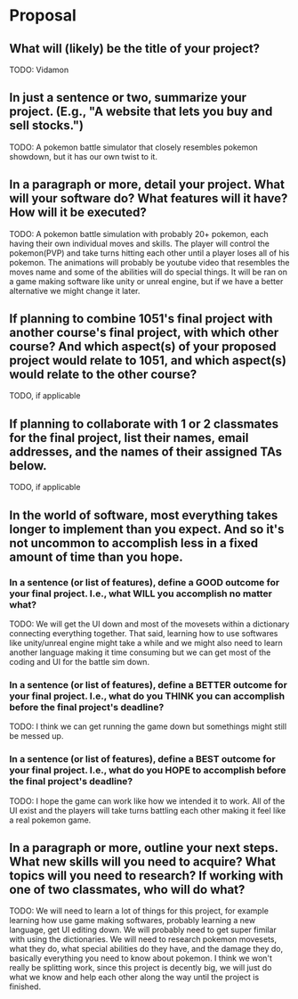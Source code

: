 # Proposal

## What will (likely) be the title of your project?

TODO: Vidamon

## In just a sentence or two, summarize your project. (E.g., "A website that lets you buy and sell stocks.")

TODO: A pokemon battle simulator that closely resembles pokemon showdown, but it has our own twist to it.

## In a paragraph or more, detail your project. What will your software do? What features will it have? How will it be executed?

TODO: A pokemon battle simulation with probably 20+ pokemon, each having their own individual moves and skills. The player will control the pokemon(PVP) and take turns hitting each other until a player loses all of his pokemon. The animations will probably be youtube video that resembles the moves name and some of the abilities will do special things. It will be ran on a game making software like unity or unreal engine, but if we have a better alternative we might change it later.

## If planning to combine 1051's final project with another course's final project, with which other course? And which aspect(s) of your proposed project would relate to 1051, and which aspect(s) would relate to the other course?

TODO, if applicable

## If planning to collaborate with 1 or 2 classmates for the final project, list their names, email addresses, and the names of their assigned TAs below.

TODO, if applicable

## In the world of software, most everything takes longer to implement than you expect. And so it's not uncommon to accomplish less in a fixed amount of time than you hope.

### In a sentence (or list of features), define a GOOD outcome for your final project. I.e., what WILL you accomplish no matter what?

TODO: We will get the UI down and most of the movesets within a dictionary connecting everything together. That said, learning how to use softwares like unity/unreal engine might take a while and we might also need to learn another language making it time consuming but we can get most of the coding and UI for the battle sim down.

### In a sentence (or list of features), define a BETTER outcome for your final project. I.e., what do you THINK you can accomplish before the final project's deadline?

TODO: I think we can get running the game down but somethings might still be messed up.

### In a sentence (or list of features), define a BEST outcome for your final project. I.e., what do you HOPE to accomplish before the final project's deadline?

TODO: I hope the game can work like how we intended it to work. All of the UI exist and the players will take turns battling each other making it feel like a real pokemon game.

## In a paragraph or more, outline your next steps. What new skills will you need to acquire? What topics will you need to research? If working with one of two classmates, who will do what?

TODO: We will need to learn a lot of things for this project, for example learning how use game making softwares, probably learning a new language, get UI editing down. We will probably need to get super fimilar with using the dictionaries. We will need to research pokemon movesets, what they do, what special abilities do they have, and the damage they do, basically everything you need to know about pokemon. I think we won't really be splitting work, since this project is decently big, we will just do what we know and help each other along the way until the project is finished.
